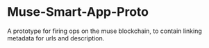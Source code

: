 # Muse-Smart-App-Proto
A prototype for firing ops on the muse blockchain, to contain linking metadata for urls and description.
